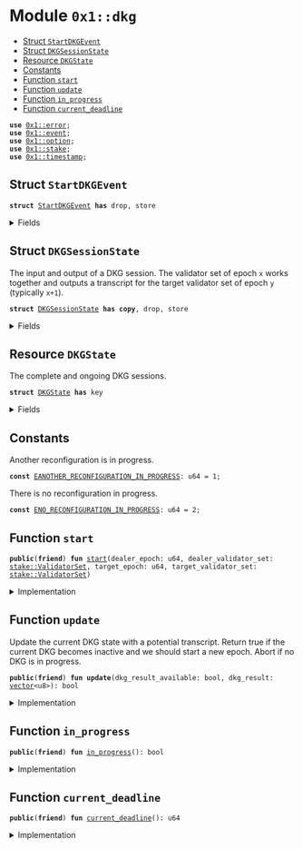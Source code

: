 
<a name="0x1_dkg"></a>

# Module `0x1::dkg`



-  [Struct `StartDKGEvent`](#0x1_dkg_StartDKGEvent)
-  [Struct `DKGSessionState`](#0x1_dkg_DKGSessionState)
-  [Resource `DKGState`](#0x1_dkg_DKGState)
-  [Constants](#@Constants_0)
-  [Function `start`](#0x1_dkg_start)
-  [Function `update`](#0x1_dkg_update)
-  [Function `in_progress`](#0x1_dkg_in_progress)
-  [Function `current_deadline`](#0x1_dkg_current_deadline)


<pre><code><b>use</b> <a href="../../aptos-stdlib/../move-stdlib/doc/error.md#0x1_error">0x1::error</a>;
<b>use</b> <a href="event.md#0x1_event">0x1::event</a>;
<b>use</b> <a href="../../aptos-stdlib/../move-stdlib/doc/option.md#0x1_option">0x1::option</a>;
<b>use</b> <a href="stake.md#0x1_stake">0x1::stake</a>;
<b>use</b> <a href="timestamp.md#0x1_timestamp">0x1::timestamp</a>;
</code></pre>



<a name="0x1_dkg_StartDKGEvent"></a>

## Struct `StartDKGEvent`



<pre><code><b>struct</b> <a href="dkg.md#0x1_dkg_StartDKGEvent">StartDKGEvent</a> <b>has</b> drop, store
</code></pre>



<details>
<summary>Fields</summary>


<dl>
<dt>
<code>target_epoch: u64</code>
</dt>
<dd>

</dd>
<dt>
<code>target_validator_set: <a href="stake.md#0x1_stake_ValidatorSet">stake::ValidatorSet</a></code>
</dt>
<dd>

</dd>
</dl>


</details>

<a name="0x1_dkg_DKGSessionState"></a>

## Struct `DKGSessionState`

The input and output of a DKG session.
The validator set of epoch <code>x</code> works together and outputs a transcript for the target validator set of epoch <code>y</code> (typically <code>x+1</code>).


<pre><code><b>struct</b> <a href="dkg.md#0x1_dkg_DKGSessionState">DKGSessionState</a> <b>has</b> <b>copy</b>, drop, store
</code></pre>



<details>
<summary>Fields</summary>


<dl>
<dt>
<code>dealer_epoch: u64</code>
</dt>
<dd>

</dd>
<dt>
<code>dealer_validator_set: <a href="stake.md#0x1_stake_ValidatorSet">stake::ValidatorSet</a></code>
</dt>
<dd>

</dd>
<dt>
<code>target_epoch: u64</code>
</dt>
<dd>

</dd>
<dt>
<code>target_validator_set: <a href="stake.md#0x1_stake_ValidatorSet">stake::ValidatorSet</a></code>
</dt>
<dd>

</dd>
<dt>
<code>result: <a href="../../aptos-stdlib/../move-stdlib/doc/vector.md#0x1_vector">vector</a>&lt;u8&gt;</code>
</dt>
<dd>

</dd>
<dt>
<code>deadline_microseconds: u64</code>
</dt>
<dd>

</dd>
</dl>


</details>

<a name="0x1_dkg_DKGState"></a>

## Resource `DKGState`

The complete and ongoing DKG sessions.


<pre><code><b>struct</b> <a href="dkg.md#0x1_dkg_DKGState">DKGState</a> <b>has</b> key
</code></pre>



<details>
<summary>Fields</summary>


<dl>
<dt>
<code>last_complete: <a href="../../aptos-stdlib/../move-stdlib/doc/option.md#0x1_option_Option">option::Option</a>&lt;<a href="dkg.md#0x1_dkg_DKGSessionState">dkg::DKGSessionState</a>&gt;</code>
</dt>
<dd>

</dd>
<dt>
<code>in_progress: <a href="../../aptos-stdlib/../move-stdlib/doc/option.md#0x1_option_Option">option::Option</a>&lt;<a href="dkg.md#0x1_dkg_DKGSessionState">dkg::DKGSessionState</a>&gt;</code>
</dt>
<dd>

</dd>
<dt>
<code>events: <a href="event.md#0x1_event_EventHandle">event::EventHandle</a>&lt;<a href="dkg.md#0x1_dkg_StartDKGEvent">dkg::StartDKGEvent</a>&gt;</code>
</dt>
<dd>

</dd>
</dl>


</details>

<a name="@Constants_0"></a>

## Constants


<a name="0x1_dkg_EANOTHER_RECONFIGURATION_IN_PROGRESS"></a>

Another reconfiguration is in progress.


<pre><code><b>const</b> <a href="dkg.md#0x1_dkg_EANOTHER_RECONFIGURATION_IN_PROGRESS">EANOTHER_RECONFIGURATION_IN_PROGRESS</a>: u64 = 1;
</code></pre>



<a name="0x1_dkg_ENO_RECONFIGURATION_IN_PROGRESS"></a>

There is no reconfiguration in progress.


<pre><code><b>const</b> <a href="dkg.md#0x1_dkg_ENO_RECONFIGURATION_IN_PROGRESS">ENO_RECONFIGURATION_IN_PROGRESS</a>: u64 = 2;
</code></pre>



<a name="0x1_dkg_start"></a>

## Function `start`



<pre><code><b>public</b>(<b>friend</b>) <b>fun</b> <a href="dkg.md#0x1_dkg_start">start</a>(dealer_epoch: u64, dealer_validator_set: <a href="stake.md#0x1_stake_ValidatorSet">stake::ValidatorSet</a>, target_epoch: u64, target_validator_set: <a href="stake.md#0x1_stake_ValidatorSet">stake::ValidatorSet</a>)
</code></pre>



<details>
<summary>Implementation</summary>


<pre><code><b>public</b>(<b>friend</b>) <b>fun</b> <a href="dkg.md#0x1_dkg_start">start</a>(dealer_epoch: u64, dealer_validator_set: ValidatorSet, target_epoch: u64, target_validator_set: ValidatorSet) <b>acquires</b> <a href="dkg.md#0x1_dkg_DKGState">DKGState</a> {
    <b>let</b> dkg_state = <b>borrow_global_mut</b>&lt;<a href="dkg.md#0x1_dkg_DKGState">DKGState</a>&gt;(@aptos_framework);
    <b>assert</b>!(std::option::is_none(&dkg_state.in_progress), 1);
    dkg_state.in_progress = std::option::some(<a href="dkg.md#0x1_dkg_DKGSessionState">DKGSessionState</a> {
        dealer_epoch,
        dealer_validator_set,
        target_epoch,
        target_validator_set,
        deadline_microseconds: <a href="timestamp.md#0x1_timestamp_now_microseconds">timestamp::now_microseconds</a>() + 60000000,
        result: <a href="../../aptos-stdlib/../move-stdlib/doc/vector.md#0x1_vector">vector</a>[],
    });
    <a href="event.md#0x1_event_emit_event">event::emit_event</a>&lt;<a href="dkg.md#0x1_dkg_StartDKGEvent">StartDKGEvent</a>&gt;(
        &<b>mut</b> dkg_state.events,
        <a href="dkg.md#0x1_dkg_StartDKGEvent">StartDKGEvent</a> {
            target_epoch,
            target_validator_set,
        },
    );
}
</code></pre>



</details>

<a name="0x1_dkg_update"></a>

## Function `update`

Update the current DKG state with a potential transcript.
Return true if the current DKG becomes inactive and we should start a new epoch.
Abort if no DKG is in progress.


<pre><code><b>public</b>(<b>friend</b>) <b>fun</b> <b>update</b>(dkg_result_available: bool, dkg_result: <a href="../../aptos-stdlib/../move-stdlib/doc/vector.md#0x1_vector">vector</a>&lt;u8&gt;): bool
</code></pre>



<details>
<summary>Implementation</summary>


<pre><code><b>public</b>(<b>friend</b>) <b>fun</b> <b>update</b>(dkg_result_available: bool, dkg_result: <a href="../../aptos-stdlib/../move-stdlib/doc/vector.md#0x1_vector">vector</a>&lt;u8&gt;): bool <b>acquires</b> <a href="dkg.md#0x1_dkg_DKGState">DKGState</a> {
    <b>let</b> dkg_state = <b>borrow_global_mut</b>&lt;<a href="dkg.md#0x1_dkg_DKGState">DKGState</a>&gt;(@aptos_framework);
    <b>assert</b>!(<a href="../../aptos-stdlib/../move-stdlib/doc/option.md#0x1_option_is_some">option::is_some</a>(&dkg_state.in_progress), <a href="../../aptos-stdlib/../move-stdlib/doc/error.md#0x1_error_invalid_state">error::invalid_state</a>(<a href="dkg.md#0x1_dkg_ENO_RECONFIGURATION_IN_PROGRESS">ENO_RECONFIGURATION_IN_PROGRESS</a>));
    <b>let</b> session = <a href="../../aptos-stdlib/../move-stdlib/doc/option.md#0x1_option_extract">option::extract</a>(&<b>mut</b> dkg_state.in_progress);
    <b>let</b> dkg_completed = <b>false</b>;
    <b>if</b> (dkg_result_available) {
        session.result = dkg_result;
        dkg_completed = <b>true</b>;
    };
    <b>if</b> (<a href="timestamp.md#0x1_timestamp_now_microseconds">timestamp::now_microseconds</a>() &gt;= session.deadline_microseconds || dkg_completed) {
        dkg_state.last_complete = <a href="../../aptos-stdlib/../move-stdlib/doc/option.md#0x1_option_some">option::some</a>(session);
        dkg_state.in_progress = <a href="../../aptos-stdlib/../move-stdlib/doc/option.md#0x1_option_none">option::none</a>();
        <b>true</b>
    } <b>else</b> {
        dkg_state.in_progress = <a href="../../aptos-stdlib/../move-stdlib/doc/option.md#0x1_option_some">option::some</a>(session);
        <b>false</b>
    }
}
</code></pre>



</details>

<a name="0x1_dkg_in_progress"></a>

## Function `in_progress`



<pre><code><b>public</b>(<b>friend</b>) <b>fun</b> <a href="dkg.md#0x1_dkg_in_progress">in_progress</a>(): bool
</code></pre>



<details>
<summary>Implementation</summary>


<pre><code><b>public</b>(<b>friend</b>) <b>fun</b> <a href="dkg.md#0x1_dkg_in_progress">in_progress</a>(): bool <b>acquires</b> <a href="dkg.md#0x1_dkg_DKGState">DKGState</a> {
    <a href="../../aptos-stdlib/../move-stdlib/doc/option.md#0x1_option_is_some">option::is_some</a>(&<b>borrow_global</b>&lt;<a href="dkg.md#0x1_dkg_DKGState">DKGState</a>&gt;(@aptos_framework).in_progress)
}
</code></pre>



</details>

<a name="0x1_dkg_current_deadline"></a>

## Function `current_deadline`



<pre><code><b>public</b>(<b>friend</b>) <b>fun</b> <a href="dkg.md#0x1_dkg_current_deadline">current_deadline</a>(): u64
</code></pre>



<details>
<summary>Implementation</summary>


<pre><code><b>public</b>(<b>friend</b>) <b>fun</b> <a href="dkg.md#0x1_dkg_current_deadline">current_deadline</a>(): u64 <b>acquires</b> <a href="dkg.md#0x1_dkg_DKGState">DKGState</a> {
    <b>let</b> in_progress_session = <a href="../../aptos-stdlib/../move-stdlib/doc/option.md#0x1_option_borrow">option::borrow</a>(&<b>borrow_global</b>&lt;<a href="dkg.md#0x1_dkg_DKGState">DKGState</a>&gt;(@aptos_framework).in_progress);
    in_progress_session.deadline_microseconds
}
</code></pre>



</details>


[move-book]: https://aptos.dev/move/book/SUMMARY
